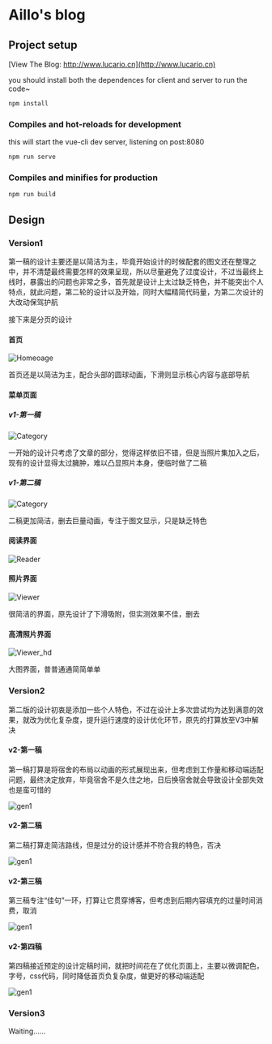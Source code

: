 # Aillo's blog

## Project setup

[View The Blog: http://www.lucario.cn](http://www.lucario.cn)

you should install both the dependences for client and server to run the code~

``` bash
npm install
```

### Compiles and hot-reloads for development

this will start the vue-cli dev server, listening on post:8080

``` bash
npm run serve
```

### Compiles and minifies for production

``` bash
npm run build
```

## Design

### Version1

第一稿的设计主要还是以简洁为主，毕竟开始设计的时候配套的图文还在整理之中，并不清楚最终需要怎样的效果呈现，所以尽量避免了过度设计，不过当最终上线时，暴露出的问题也非常之多，首先就是设计上太过缺乏特色，并不能突出个人特点，就此问题，第二轮的设计以及开始，同时大幅精简代码量，为第二次设计的大改动保驾护航

接下来是分页的设计

#### 首页

![Homeoage](https://github.com/KevinLEEEEEEE/AilloBlog/blob/master/doc/v1/homepage.png)

首页还是以简洁为主，配合头部的圆球动画，下滑则显示核心内容与底部导航

#### 菜单页面

##### v1-第一稿

![Category](https://github.com/KevinLEEEEEEE/AilloBlog/blob/master/doc/v1/category1.jpg)

一开始的设计只考虑了文章的部分，觉得这样依旧不错，但是当照片集加入之后，现有的设计显得太过臃肿，难以凸显照片本身，便临时做了二稿

##### v1-第二稿

![Category](https://github.com/KevinLEEEEEEE/AilloBlog/blob/master/doc/v1/category2.png)

二稿更加简洁，删去巨量动画，专注于图文显示，只是缺乏特色

#### 阅读界面

![Reader](https://github.com/KevinLEEEEEEE/AilloBlog/blob/master/doc/v1/reader.jpg)

#### 照片界面

![Viewer](https://github.com/KevinLEEEEEEE/AilloBlog/blob/master/doc/v1/viewer.png)

很简洁的界面，原先设计了下滑吸附，但实测效果不佳，删去

#### 高清照片界面

![Viewer_hd](https://github.com/KevinLEEEEEEE/AilloBlog/blob/master/doc/v1/viewer_hd.png)

大图界面，普普通通简简单单

### Version2

第二版的设计初衷是添加一些个人特色，不过在设计上多次尝试均为达到满意的效果，就改为优化复杂度，提升运行速度的设计优化环节，原先的打算放至V3中解决

#### v2-第一稿

第一稿打算是将宿舍的布局以动画的形式展现出来，但考虑到工作量和移动端适配问题，最终决定放弃，毕竟宿舍不是久住之地，日后换宿舍就会导致设计全部失效也是蛮可惜的

![gen1](https://github.com/KevinLEEEEEEE/AilloBlog/blob/master/doc/v2/gen1.png)

#### v2-第二稿

第二稿打算走简洁路线，但是过分的设计感并不符合我的特色，否决

![gen1](https://github.com/KevinLEEEEEEE/AilloBlog/blob/master/doc/v2/gen2.jpg)

#### v2-第三稿

第三稿专注“佳句”一环，打算让它贯穿博客，但考虑到后期内容填充的过量时间消费，取消

![gen1](https://github.com/KevinLEEEEEEE/AilloBlog/blob/master/doc/v2/gen3.jpg)

#### v2-第四稿

第四稿接近预定的设计定稿时间，就把时间花在了优化页面上，主要以微调配色，字号，css代码，同时降低首页负复杂度，做更好的移动端适配

![gen1](https://github.com/KevinLEEEEEEE/AilloBlog/blob/master/doc/v2/gen4.jpg)

### Version3

Waiting......
